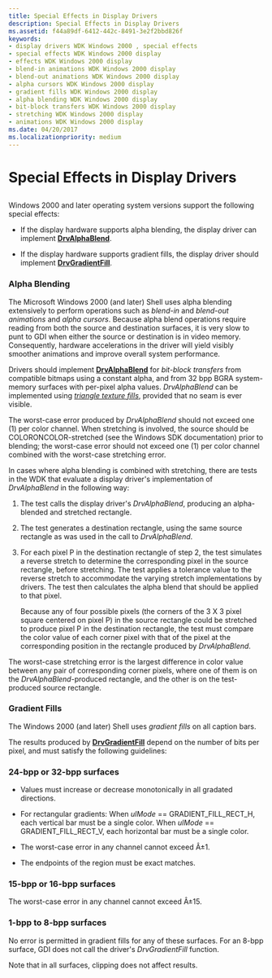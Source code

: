 ```yaml
---
title: Special Effects in Display Drivers
description: Special Effects in Display Drivers
ms.assetid: f44a89df-6412-442c-8491-3e2f2bbd826f
keywords:
- display drivers WDK Windows 2000 , special effects
- special effects WDK Windows 2000 display
- effects WDK Windows 2000 display
- blend-in animations WDK Windows 2000 display
- blend-out animations WDK Windows 2000 display
- alpha cursors WDK Windows 2000 display
- gradient fills WDK Windows 2000 display
- alpha blending WDK Windows 2000 display
- bit-block transfers WDK Windows 2000 display
- stretching WDK Windows 2000 display
- animations WDK Windows 2000 display
ms.date: 04/20/2017
ms.localizationpriority: medium
---
```


# Special Effects in Display Drivers


## <span id="ddk_special_effects_in_display_drivers_gg"></span><span id="DDK_SPECIAL_EFFECTS_IN_DISPLAY_DRIVERS_GG"></span>


Windows 2000 and later operating system versions support the following special effects:

-   If the display hardware supports alpha blending, the display driver can implement [**DrvAlphaBlend**](https://msdn.microsoft.com/library/windows/hardware/ff556176).

-   If the display hardware supports gradient fills, the display driver should implement [**DrvGradientFill**](https://msdn.microsoft.com/library/windows/hardware/ff556236).

### <span id="Alpha_Blending"></span><span id="alpha_blending"></span><span id="ALPHA_BLENDING"></span>Alpha Blending

The Microsoft Windows 2000 (and later) Shell uses alpha blending extensively to perform operations such as *blend-in* and *blend-out animations* and *alpha cursors*. Because alpha blend operations require reading from both the source and destination surfaces, it is very slow to punt to GDI when either the source or destination is in video memory. Consequently, hardware accelerations in the driver will yield visibly smoother animations and improve overall system performance.

Drivers should implement [**DrvAlphaBlend**](https://msdn.microsoft.com/library/windows/hardware/ff556176) for *bit-block transfers* from compatible bitmaps using a constant alpha, and from 32 bpp BGRA system-memory surfaces with per-pixel alpha values. *DrvAlphaBlend* can be implemented using [*triangle texture fills*](https://msdn.microsoft.com/library/windows/hardware/ff556341#wdkgloss-triangle-texture-fill), provided that no seam is ever visible.

The worst-case error produced by *DrvAlphaBlend* should not exceed one (1) per color channel. When stretching is involved, the source should be COLORONCOLOR-stretched (see the Windows SDK documentation) prior to blending; the worst-case error should not exceed one (1) per color channel combined with the worst-case stretching error.

In cases where alpha blending is combined with stretching, there are tests in the WDK that evaluate a display driver's implementation of *DrvAlphaBlend* in the following way:

1.  The test calls the display driver's *DrvAlphaBlend*, producing an alpha-blended and stretched rectangle.

2.  The test generates a destination rectangle, using the same source rectangle as was used in the call to *DrvAlphaBlend*.

3.  For each pixel P in the destination rectangle of step 2, the test simulates a reverse stretch to determine the corresponding pixel in the source rectangle, before stretching. The test applies a tolerance value to the reverse stretch to accommodate the varying stretch implementations by drivers. The test then calculates the alpha blend that should be applied to that pixel.

    Because any of four possible pixels (the corners of the 3 X 3 pixel square centered on pixel P) in the source rectangle could be stretched to produce pixel P in the destination rectangle, the test must compare the color value of each corner pixel with that of the pixel at the corresponding position in the rectangle produced by *DrvAlphaBlend*.

The worst-case stretching error is the largest difference in color value between any pair of corresponding corner pixels, where one of them is on the *DrvAlphaBlend*-produced rectangle, and the other is on the test-produced source rectangle.

### <span id="Gradient_Fills"></span><span id="gradient_fills"></span><span id="GRADIENT_FILLS"></span>Gradient Fills

The Windows 2000 (and later) Shell uses *gradient fills* on all caption bars.

The results produced by [**DrvGradientFill**](https://msdn.microsoft.com/library/windows/hardware/ff556236) depend on the number of bits per pixel, and must satisfy the following guidelines:

### <span id="_24_bpp_or_32_bpp_surfaces"></span><span id="_24_BPP_OR_32_BPP_SURFACES"></span>24-bpp or 32-bpp surfaces

-   Values must increase or decrease monotonically in all gradated directions.

-   For rectangular gradients:
    When *ulMode* == GRADIENT\_FILL\_RECT\_H, each vertical bar must be a single color.
    When *ulMode* == GRADIENT\_FILL\_RECT\_V, each horizontal bar must be a single color.
-   The worst-case error in any channel cannot exceed Â±1.

-   The endpoints of the region must be exact matches.

### <span id="_15_bpp_or_16_bpp_surfaces"></span><span id="_15_BPP_OR_16_BPP_SURFACES"></span>15-bpp or 16-bpp surfaces

The worst-case error in any channel cannot exceed Â±15.

### <span id="_1_bpp_to_8_bpp_surfaces"></span><span id="_1_BPP_TO_8_BPP_SURFACES"></span>1-bpp to 8-bpp surfaces

No error is permitted in gradient fills for any of these surfaces. For an 8-bpp surface, GDI does not call the driver's *DrvGradientFill* function.

Note that in all surfaces, clipping does not affect results.

 

 





